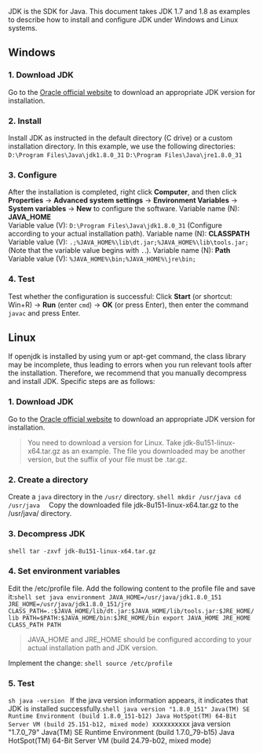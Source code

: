 
JDK is the SDK for Java. This document takes JDK 1.7 and 1.8 as examples to describe how to install and configure JDK under Windows and Linux systems.

## Windows
### 1. Download JDK
Go to the [Oracle official website](http://www.oracle.com/technetwork/java/javase/downloads/jdk8-downloads-2133151.html) to download an appropriate JDK version for installation.
### 2. Install
Install JDK as instructed in the default directory (C drive) or a custom installation directory. In this example, we use the following directories:
`D:\Program Files\Java\jdk1.8.0_31`
`D:\Program Files\Java\jre1.8.0_31`
### 3. Configure
After the installation is completed, right click **Computer**, and then click **Properties** -> **Advanced system settings** -> **Environment Variables** -> **System variables** -> **New** to configure the software.
Variable name (N): **JAVA_HOME**   
Variable value (V): `D:\Program Files\Java\jdk1.8.0_31` (Configure according to your actual installation path).
Variable name (N): **CLASSPATH**   
Variable value (V): `.;%JAVA_HOME%\lib\dt.jar;%JAVA_HOME%\lib\tools.jar;` (Note that the variable value begins with `.`.).
Variable name (N): **Path**
Variable value (V): `%JAVA_HOME%\bin;%JAVA_HOME%\jre\bin;`
### 4. Test
Test whether the configuration is successful: Click **Start** (or shortcut: Win+R) -> **Run** (enter `cmd`) -> **OK** (or press Enter), then enter the command `javac` and press Enter. 

## Linux
If openjdk is installed by using yum or apt-get command, the class library may be incomplete, thus leading to errors when you run relevant tools after the installation. Therefore, we recommend that you manually decompress and install JDK. Specific steps are as follows:

### 1. Download JDK
Go to the [Oracle official website](http://www.oracle.com/technetwork/java/javase/downloads/jdk8-downloads-2133151.html)  to download an appropriate JDK version for installation.
>You need to download a version for Linux. Take jdk-8u151-linux-x64.tar.gz as an example. The file you downloaded may be another version, but the suffix of your file must be .tar.gz.

### 2. Create a directory 
Create a `java` directory in the `/usr/` directory.
​```shell
mkdir /usr/java
cd /usr/java 
​```
Copy the downloaded file jdk-8u151-linux-x64.tar.gz to the /usr/java/ directory. 

### 3. Decompress JDK
​```shell
tar -zxvf jdk-8u151-linux-x64.tar.gz 
​```

### 4. Set environment variables
Edit the /etc/profile file. Add the following content to the profile file and save it:
​```shell
set java environment
JAVA_HOME=/usr/java/jdk1.8.0_151        
JRE_HOME=/usr/java/jdk1.8.0_151/jre     
CLASS_PATH=.:$JAVA_HOME/lib/dt.jar:$JAVA_HOME/lib/tools.jar:$JRE_HOME/lib
PATH=$PATH:$JAVA_HOME/bin:$JRE_HOME/bin
export JAVA_HOME JRE_HOME CLASS_PATH PATH 
​```
>JAVA_HOME and JRE_HOME should be configured according to your actual installation path and JDK version.

Implement the change:
​```shell
source /etc/profile 
​```

### 5. Test
​```sh
java -version
​```
If the java version information appears, it indicates that JDK is installed successfully.
​```shell
java version "1.8.0_151"
Java(TM) SE Runtime Environment (build 1.8.0_151-b12)
Java HotSpot(TM) 64-Bit Server VM (build 25.151-b12, mixed mode)
​```xxxxxxxxxx java version "1.7.0_79" Java(TM) SE Runtime Environment (build 1.7.0_79-b15) Java HotSpot(TM) 64-Bit Server VM (build 24.79-b02, mixed mode) 
```

